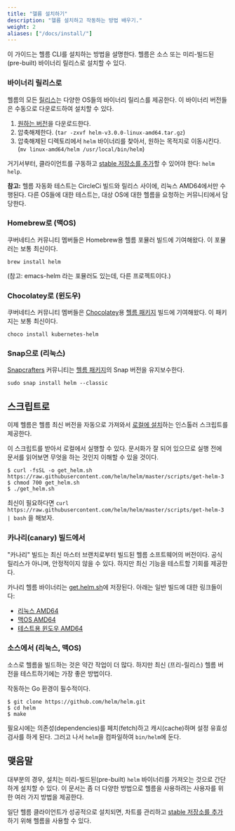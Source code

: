 ```yaml
---
title: "헬름 설치하기"
description: "헬름 설치하고 작동하는 방법 배우기."
weight: 2
aliases: ["/docs/install/"]
---
```


이 가이드는 헬름 CLI를 설치하는 방법을 설명한다. 헬름은 소스 또는 미리-빌드된(pre-built) 바이너리 릴리스로 설치할 수 있다.

### 바이너리 릴리스로

헬름의 모든 [릴리스](https://github.com/helm/helm/releases)는 다양한 OS들의 바이너리 릴리스를 제공한다.
이 바이너리 버전들은 수동으로 다운로드하여 설치할 수 있다.

1. [원하는 버전](https://github.com/helm/helm/releases)을 다운로드한다.
2. 압축해제한다. (`tar -zxvf helm-v3.0.0-linux-amd64.tar.gz`)
3. 압축해제된 디렉토리에서 `helm` 바이너리를 찾아서, 원하는 목적지로 이동시킨다. (`mv linux-amd64/helm /usr/local/bin/helm`)

거기서부터, 클라이언트를 구동하고 [stable 저장소를 추가](https://helm.sh/docs/intro/quickstart/#initialize-a-helm-chart-repository)할 수 있어야 한다: `helm help`.

**참고:** 헬름 자동화 테스트는 CircleCi 빌드와 릴리스 사이에, 리눅스 AMD64에서만 수행된다.
다른 OS들에 대한 테스트는, 대상 OS에 대한 헬름을 요청하는 커뮤니티에서 담당한다.

### Homebrew로 (맥OS)

쿠버네티스 커뮤니티 멤버들은 Homebrew용 헬름 포뮬러 빌드에 기여해왔다.
이 포뮬러는 보통 최신이다.

```console
brew install helm
```

(참고: emacs-helm 라는 포뮬러도 있는데, 다른 프로젝트이다.)

### Chocolatey로 (윈도우)

쿠버네티스 커뮤니티 멤버들은 [Chocolatey](https://chocolatey.org/)용 [헬름 패키지](https://chocolatey.org/packages/kubernetes-helm) 빌드에 기여해왔다. 이 패키지는 보통 최신이다.

```console
choco install kubernetes-helm
```

### Snap으로 (리눅스)                                                                                                                                                                                                                                                                
                                                                                                                                                                                                                                                                                     
[Snapcrafters](https://github.com/snapcrafters) 커뮤니티는 [헬름 패키지](https://snapcraft.io/helm)의 Snap 버전을 유지보수한다.

```console
sudo snap install helm --classic
```

## 스크립트로

이제 헬름은 헬름 최신 버전을 자동으로 가져와서
[로컬에 설치](https://raw.githubusercontent.com/helm/helm/master/scripts/get-helm-3)하는
인스톨러 스크립트를 제공한다.

이 스크립트를 받아서 로컬에서 실행할 수 있다.
문서화가 잘 되어 있으므로 실행 전에 문서를 읽어보면 무엇을 하는 것인지 이해할 수 있을 것이다.

```console
$ curl -fsSL -o get_helm.sh https://raw.githubusercontent.com/helm/helm/master/scripts/get-helm-3
$ chmod 700 get_helm.sh
$ ./get_helm.sh
```

최신이 필요하다면 `curl
https://raw.githubusercontent.com/helm/helm/master/scripts/get-helm-3 | bash` 을 해보자.


### 카나리(canary) 빌드에서

"카나리" 빌드는 최신 마스터 브랜치로부터 빌드된 헬름 소프트웨어의 버전이다.
공식 릴리스가 아니며, 안정적이지 않을 수 있다. 하지만 최신 기능을 테스트할 기회를 제공한다.

카나리 헬름 바이너리는 [get.helm.sh](https://get.helm.sh)에 저장된다.
아래는 일반 빌드에 대한 링크들이다:

- [리눅스 AMD64](https://get.helm.sh/helm-canary-linux-amd64.tar.gz)
- [맥OS AMD64](https://get.helm.sh/helm-canary-darwin-amd64.tar.gz)
- [테스트용 윈도우 AMD64](https://get.helm.sh/helm-canary-windows-amd64.zip)

### 소스에서 (리눅스, 맥OS)

소스로 헬름을 빌드하는 것은 약간 작업이 더 많다. 하지만 최신 (프리-릴리스) 헬름 버전을 테스트하기에는 가장 좋은 방법이다.

작동하는 Go 환경이 필수적이다.

```console
$ git clone https://github.com/helm/helm.git
$ cd helm
$ make
```

필요시에는 의존성(dependencies)를 페치(fetch)하고 캐시(cache)하며 설정 유효성검사를 하게 된다.
그러고 나서 `helm`을 컴파일하여 `bin/helm`에 둔다.

## 맺음말

대부분의 경우, 설치는 미리-빌드된(pre-built) `helm` 바이너리를 가져오는 것으로 간단하게 설치할 수 있다.
이 문서는 좀 더 다양한 방법으로 헬름을 사용하려는 사용자를 위한 여러 가지 방법을 제공한다.

일단 헬름 클라이언트가 성공적으로 설치되면, 차트를 관리하고 [stable 저장소를 추가](https://helm.sh/docs/intro/quickstart/#initialize-a-helm-chart-repository)하기 위해 헬름을 사용할 수 있다.

